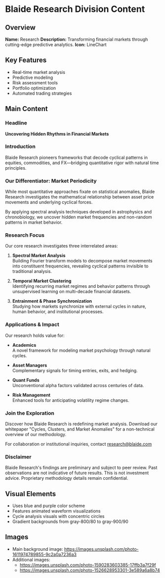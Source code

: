 # Blaide Research Division Content

## Overview
**Name:** Research
**Description:** Transforming financial markets through cutting-edge predictive analytics.
**Icon:** LineChart

## Key Features
- Real-time market analysis
- Predictive modeling
- Risk assessment tools
- Portfolio optimization
- Automated trading strategies

## Main Content

### Headline
**Uncovering Hidden Rhythms in Financial Markets**

### Introduction
Blaide Research pioneers frameworks that decode cyclical patterns in equities, commodities, and FX—bridging quantitative rigor with natural time principles.

### Our Differentiator: Market Periodicity
While most quantitative approaches fixate on statistical anomalies, Blaide Research investigates the mathematical relationship between asset price movements and underlying cyclical forces.

By applying spectral analysis techniques developed in astrophysics and chronobiology, we uncover hidden market frequencies and non-random patterns in market behavior.

### Research Focus
Our core research investigates three interrelated areas:

1. **Spectral Market Analysis**  
   Building Fourier transform models to decompose market movements into constituent frequencies, revealing cyclical patterns invisible to traditional analysis.

2. **Temporal Market Clustering**  
   Identifying recurring market regimes and behavior patterns through unsupervised learning on multi-decade financial datasets.

3. **Entrainment & Phase Synchronization**  
   Studying how markets synchronize with external cycles in nature, human behavior, and institutional processes.

### Applications & Impact
Our research holds value for:

- **Academics**  
  A novel framework for modeling market psychology through natural cycles.

- **Asset Managers**  
  Complementary signals for timing entries, exits, and hedging.

- **Quant Funds**  
  Unconventional alpha factors validated across centuries of data.

- **Risk Management**  
  Enhanced tools for anticipating volatility regime changes.

### Join the Exploration
Discover how Blaide Research is redefining market analysis. Download our whitepaper "Cycles, Clusters, and Market Anomalies" for a non-technical overview of our methodology.

For collaboration or institutional inquiries, contact research@blaide.com

### Disclaimer
Blaide Research's findings are preliminary and subject to peer review. Past observations are not indicative of future results. This is not investment advice. Proprietary methodology details remain confidential.

## Visual Elements
- Uses blue and purple color scheme
- Features animated waveform visualizations
- Cycle analysis visuals with concentric circles
- Gradient backgrounds from gray-800/80 to gray-900/90

## Images
- Main background image: https://images.unsplash.com/photo-1611974789855-9c2a0a7236a3
- Additional images:
  - https://images.unsplash.com/photo-1590283603385-17ffb3a7f29f
  - https://images.unsplash.com/photo-1526628953301-3e589a6a8b74
